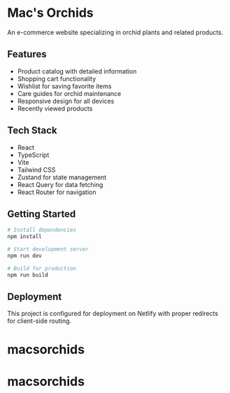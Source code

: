# Mac's Orchids

An e-commerce website specializing in orchid plants and related products.

## Features

- Product catalog with detailed information
- Shopping cart functionality
- Wishlist for saving favorite items
- Care guides for orchid maintenance
- Responsive design for all devices
- Recently viewed products

## Tech Stack

- React
- TypeScript
- Vite
- Tailwind CSS
- Zustand for state management
- React Query for data fetching
- React Router for navigation

## Getting Started

```bash
# Install dependencies
npm install

# Start development server
npm run dev

# Build for production
npm run build
```

## Deployment

This project is configured for deployment on Netlify with proper redirects for client-side routing.
# macsorchids
# macsorchids
